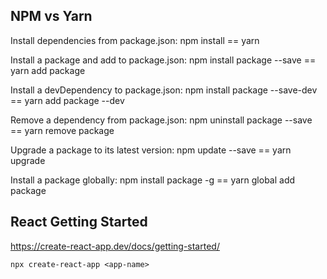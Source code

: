 ## NPM vs Yarn

Install dependencies from package.json: npm install == yarn

Install a package and add to package.json: npm install package --save == yarn add package

Install a devDependency to package.json: npm install package --save-dev == yarn add package --dev

Remove a dependency from package.json: npm uninstall package --save == yarn remove package

Upgrade a package to its latest version: npm update --save == yarn upgrade

Install a package globally: npm install package -g == yarn global add package


## React Getting Started

https://create-react-app.dev/docs/getting-started/

```
npx create-react-app <app-name>
```

